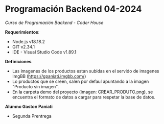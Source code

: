 # Programación Backend 04-2024
*Curso de Programación Backend - Coder House*

**Requerimientos:**
- Node.js v18.18.2
- GIT v2.34.1
- IDE - Visual Studio Code v1.89.1

**Definiciones**
- Las imagenes de los productos estan subidas en el servido de imagenes ImgBB (https://gpaniati.imgbb.com/)
- Lo productos que se creen, salen por defaul apuntando a la imagen "Producto sin imagen".
- En la carpeta demo del proyecto (imagen: CREAR_PRODUTO.png), se encuentra el formato de datos a cargar para respetar la base de datos.

**Alumno Gaston Paniati**
- Segunda Prentrega
